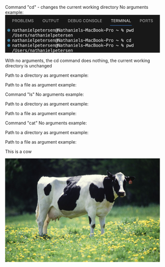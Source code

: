 Command "cd" - changes the current working directory
No arguments example:
![Image](example1.jpg)

With no arguments, the cd command does nothing, the current working directory is unchanged


Path to a directory as argument example:

Path to a file as argument example:

Command "ls"
No arguments example:

Path to a directory as argument example:

Path to a file as argument example:

Command "cat"
No arguments example:

Path to a directory as argument example:

Path to a file as argument example:




This is a cow

![Image](Cow_female_black_white.jpg)



